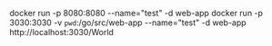 docker run -p 8080:8080 --name="test" -d web-app
docker run -p 3030:3030 -v `pwd`:/go/src/web-app --name="test" -d web-app
http://localhost:3030/World
